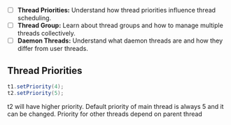 - [ ] **Thread Priorities:** Understand how thread priorities influence thread scheduling.
- [ ] **Thread Group:** Learn about thread groups and how to manage multiple threads collectively.
- [ ] **Daemon Threads:** Understand what daemon threads are and how they differ from user threads.

## Thread Priorities
```java
t1.setPriority(4);
t2.setPriority(5);
```
t2 will have higher priority.
Default priority of main thread is always 5 and it can be changed. Priority for other threads depend on parent thread
